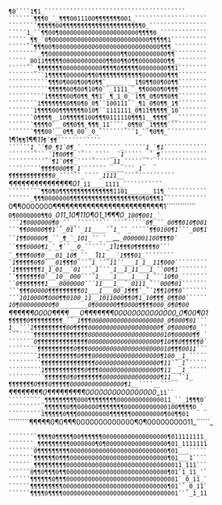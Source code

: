 ``````¶0````1¶1_```````````````````````````````````````
```````¶¶¶0_`_¶¶¶0011100¶¶¶¶¶¶¶001_````````````````````
````````¶¶¶¶¶00¶¶¶¶¶¶¶¶¶¶¶¶¶¶¶¶¶¶¶¶¶¶0_````````````````
`````1_``¶¶00¶0000000000000000000000¶¶¶¶0_`````````````
`````_¶¶_`0¶000000000000000000000000000¶¶¶¶¶1``````````
```````¶¶¶00¶00000000000000000000000000000¶¶¶_`````````
````````_¶¶00000000000000000000¶¶00000000000¶¶`````````
`````_0011¶¶¶¶¶000000000000¶¶00¶¶0¶¶00000000¶¶_````````
```````_¶¶¶¶¶¶¶00000000000¶¶¶¶0¶¶¶¶¶00000000¶¶1````````
``````````1¶¶¶¶¶000000¶¶0¶¶¶¶¶¶¶¶¶¶¶¶0000000¶¶¶````````
```````````¶¶¶0¶000¶00¶0¶¶`_____`__1¶0¶¶00¶00¶¶````````
```````````¶¶¶¶¶00¶00¶10¶0``_1111_`_¶¶0000¶0¶¶¶````````
``````````1¶¶¶¶¶00¶0¶¶_¶¶1`_¶_1_0_`1¶¶_0¶0¶¶0¶¶````````
````````1¶¶¶¶¶¶¶0¶¶0¶0_0¶``100111``_¶1_0¶0¶¶_1¶````````
```````1¶¶¶¶00¶¶¶¶¶¶¶010¶``1111111_0¶11¶¶¶¶¶_10````````
```````0¶¶¶¶__10¶¶¶¶¶100¶¶¶0111110¶¶¶1__¶¶¶¶`__````````
```````¶¶¶¶0`__0¶¶0¶¶_¶¶¶_11````_0¶¶0`_1¶¶¶¶```````````
```````¶¶¶00`__0¶¶_00`_0_``````````1_``¶0¶¶_```````````
``````1¶1``¶¶``1¶¶_11``````````````````¶`¶¶````````````
``````1_``¶0_¶1`0¶_`_``````````_``````1_`¶1````````````
``````````_`1¶00¶¶_````_````__`1`````__`_¶`````````````
````````````¶1`0¶¶_`````````_11_`````_``_``````````````
`````````¶¶¶¶000¶¶_1```````_____```_1``````````````````
`````````¶¶¶¶¶¶¶¶¶¶¶¶0_``````_````_1111__``````````````
`````````¶¶¶¶¶¶¶¶¶¶¶¶¶¶¶01_`````_11____1111_```````````
`````````¶¶0¶0¶¶¶¶¶¶¶¶¶¶¶¶¶¶¶1101_______11¶_```````````
``````_¶¶¶0000000¶¶¶¶¶¶¶¶¶¶¶¶¶¶¶¶¶¶¶0¶0¶¶¶1````````````
`````0¶¶0000000¶¶¶¶¶¶¶¶¶¶¶¶¶¶¶¶¶¶¶¶¶¶¶¶¶¶1`````````````
````0¶0000000¶¶0_````_011_10¶110¶01_1¶¶¶0````_100¶001_`
```1¶0000000¶0_``__`````````_`````````0¶_``_00¶¶010¶001
```¶¶00000¶¶1``_01``_11____``1_``_`````¶¶0100¶1```_00¶1
``1¶¶00000¶_``_¶_`_101_``_`__````__````_0000001100¶¶¶0`
``¶¶¶0000¶1_`_¶``__0_``````_1````_1_````1¶¶¶0¶¶¶¶¶¶0```
`_¶¶¶¶00¶0___01_10¶_``__````1`````11___`1¶¶¶01_````````
`1¶¶¶¶¶0¶0`__01¶¶¶0````1_```11``___1_1__11¶000`````````
`1¶¶¶¶¶¶¶1_1_01__`01```_1```_1__1_11___1_``00¶1````````
``¶¶¶¶¶¶¶0`__10__000````1____1____1___1_```10¶0_```````
``0¶¶¶¶¶¶¶1___0000000```11___1__`_0111_```000¶01```````
```¶¶¶00000¶¶¶¶¶¶¶¶¶01___1___00_1¶¶¶`_``1¶¶10¶¶0```````
```1010000¶000¶¶0100_11__1011000¶¶0¶1_10¶¶¶_0¶¶00``````
10¶000000000¶0________0¶000000¶¶0000¶¶¶¶000_0¶0¶00`````
¶¶¶¶¶¶0000¶¶¶¶_`___`_0¶¶¶¶¶¶¶00000000000000_0¶00¶01````
¶¶¶¶¶0¶¶¶¶¶¶¶¶¶_``_1¶¶¶00000000000000000000_0¶000¶01```
1__```1¶¶¶¶¶¶¶¶¶00¶¶¶¶00000000000000000000¶_0¶0000¶0_``
```````¶¶¶¶¶¶¶¶¶¶¶¶¶¶¶00000000000000000000010¶00000¶¶_`
```````0¶¶¶¶¶¶¶¶¶¶¶¶¶¶00000000000000000000¶10¶¶0¶¶¶¶¶0`
````````¶¶¶¶¶¶¶¶¶¶0¶¶¶00000000000000000000010¶¶¶0011```
````````1¶¶¶¶¶¶¶¶¶¶0¶¶¶0000000000000000000¶100__1_`````
`````````¶¶¶¶¶¶¶¶¶¶¶¶¶¶¶000000000000000000¶11``_1``````
`````````1¶¶¶¶¶¶¶¶¶¶¶0¶¶¶00000000000000000¶11___1_`````
``````````¶¶¶¶¶¶0¶0¶¶¶¶¶¶¶0000000000000000¶11__``1_````
``````````¶¶¶¶¶¶¶0¶¶¶0¶¶¶¶¶000000000000000¶1__````__```
``````````¶¶¶¶¶¶¶¶0¶¶¶¶¶¶¶¶¶0000000000000000__`````11``
`````````_¶¶¶¶¶¶¶¶¶000¶¶¶¶¶¶¶¶000000000000011_``_1¶¶¶0`
`````````_¶¶¶¶¶¶0¶¶000000¶¶¶¶¶¶¶000000000000100¶¶¶¶0_`_
`````````1¶¶¶¶¶0¶¶¶000000000¶¶¶¶¶¶000000000¶00¶¶01`````
`````````¶¶¶¶¶0¶0¶¶¶0000000000000¶0¶00000000011_``````_
````````1¶¶0¶¶¶0¶¶¶¶¶¶¶000000000000000000000¶11___11111
````````¶¶¶¶0¶¶¶¶¶00¶¶¶¶¶¶000000000000000000¶011111111_
```````_¶¶¶¶¶¶¶¶¶0000000¶0¶00000000000000000¶01_1111111
```````0¶¶¶¶¶¶¶¶¶000000000000000000000000000¶01___`````
```````¶¶¶¶¶¶0¶¶¶000000000000000000000000000¶01___1````
``````_¶¶¶¶¶¶¶¶¶00000000000000000000000000000011_111```
``````0¶¶0¶¶¶0¶¶0000000000000000000000000000¶01`1_11_``
``````¶¶¶¶¶¶0¶¶¶0000000000000000000000000000001`_0_11_`
``````¶¶¶¶¶¶¶¶¶00000000000000000000000000000¶01``_0_11`
``````¶¶¶¶0¶¶¶¶00000000000000000000000000000001```_1_11